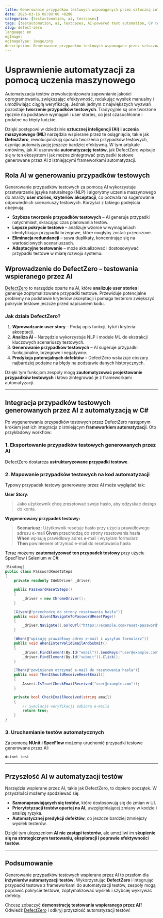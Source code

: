 ```yaml
---
title: Generowanie przypadków testowych wspomaganych przez sztuczną inteligencję
date: 2025-03-16 08:00:00 +0200
categories: [testautomation, ai, testcases]
tags: [testautomation, ai, testcases, AI-powered test automation, C# test automation, AI test case generation, Artificial intelligence in software testing, AI-driven software quality assurance]
slug: defect-zero
language: en 
ogImage: 
ogImageType: image/png
description: Generowanie przypadków testowych wspomagane przez sztuczną inteligencję zmienia automatyzację testów, wykorzystując uczenie maszynowe do analizowania historii użytkowników i przewidywania potencjalnych problemów. W tym poście omówiono, w jaki sposób narzędzia takie jak DefectZero.com mogą zwiększyć pokrycie testów, zautomatyzować projektowanie przypadków testowych i bezproblemowo zintegrować się z testami automatycznymi. Odkryj, w jaki sposób sztuczna inteligencja może zoptymalizować proces automatyzacji i poprawić jakość oprogramowania.
---
```

# Usprawnienie automatyzacji za pomocą uczenia maszynowego

Automatyzacja testów zrewolucjonizowała zapewnianie jakości oprogramowania, zwiększając efektywność, redukując wysiłek manualny i umożliwiając ciągłą weryfikację. Jednak jednym z największych wyzwań pozostaje **tworzenie przypadków testowych**. Tradycyjnie są one tworzone ręcznie na podstawie wymagań i user stories, co jest czasochłonne i podatne na błędy ludzkie.

Dzięki postępowi w dziedzinie **sztucznej inteligencji (AI) i uczenia maszynowego (ML)** narzędzia wspierane przez te osiągnięcia, takie jak **DefectZero**, rewolucjonizują sposób tworzenia przypadków testowych, czyniąc automatyzację jeszcze bardziej efektywną. W tym artykule omówimy, jak AI usprawnia **automatyzację testów**, jak DefectZero wpisuje się w ten ekosystem i jak można zintegrować przypadki testowe generowane przez AI z istniejącymi frameworkami automatyzacji.

## Rola AI w generowaniu przypadków testowych

Generowanie przypadków testowych za pomocą AI wykorzystuje przetwarzanie języka naturalnego (NLP) i algorytmy uczenia maszynowego do analizy **user stories, kryteriów akceptacji**, co pozwala na sugerowanie odpowiednich scenariuszy testowych. Korzyści z takiego podejścia obejmują:

- **Szybsze tworzenie przypadków testowych** – AI generuje przypadki natychmiast, skracając czas planowania testów.
- **Lepsze pokrycie testowe** – analizuje wzorce w wymaganiach identyfikując przypadki brzegowe, które mogłyby zostać przeoczone.
- **Eliminacja redundancji** – suwa duplikaty, koncentrując się na wartościowych scenariuszach.
- **Adaptacyjne testowanie** – może aktualizować i dostosowywać przypadki testowe w miarę rozwoju systemu.

## Wprowadzenie do DefectZero – testowania wspieranego przez AI

[DefectZero](https://defectzero.com) to narzędzie oparte na AI, które **analizuje user stories** i generuje zoptymalizowane przypadki testowe. Przewiduje potencjalne problemy na podstawie kryteriów akceptacji i pomaga testerom zwiększyć pokrycie testowe jeszcze przed napisaniem kodu.

### Jak działa DefectZero?
1. **Wprowadzanie user story** – Podaj opis funkcji, tytuł i kryteria akceptacji.
2. **Analiza AI** – Narzędzie wykorzystuje NLP i modele ML do ekstrakcji kluczowych scenariuszy testowych.
3. **Generowanie przypadków testowych** – AI sugeruje przypadki funkcjonalne, brzegowe i negatywne.
4. **Predykcja potencjalnych defektów** – DefectZero wskazuje obszary najbardziej podatne na błędy na podstawie danych historycznych.

Dzięki tym funkcjom zespoły mogą **zautomatyzować projektowanie przypadków testowych** i łatwo zintegrować je z frameworkami automatyzacji.

---

## Integracja przypadków testowych generowanych przez AI z automatyzacją w C#

Po wygenerowaniu przypadków testowych przez DefectZero następnym krokiem jest ich integracja z istniejącym **frameworkiem automatyzacji**. Oto przykładowy workflow:

### 1. Eksportowanie przypadków testowych generowanych przez AI
DefectZero dostarcza **ustrukturyzowane przypadki testowe**.

### 2. Mapowanie przypadków testowych na kod automatyzacji
Typowy przypadek testowy generowany przez AI może wyglądać tak:

**User Story:**
> Jako użytkownik chcę zresetować swoje hasło, aby odzyskać dostęp do konta.

**Wygenerowany przypadek testowy:**
> **Scenariusz:** Użytkownik resetuje hasło przy użyciu prawidłowego adresu e-mail
> **Given** przechodzę do strony resetowania hasła  
> **When** wpisuję prawidłowy adres e-mail i wysyłam formularz  
> **Then** powinienem otrzymać e-mail do resetowania hasła  

Teraz możemy **zautomatyzować ten przypadek testowy** przy użyciu SpecFlow i Selenium w C#:

```csharp
[Binding]
public class PasswordResetSteps
{
    private readonly IWebDriver _driver;
    
    public PasswordResetSteps()
    {
        _driver = new ChromeDriver();
    }

    [Given(@"przechodzę do strony resetowania hasła")]
    public void GivenINavigateToPasswordResetPage()
    {
        _driver.Navigate().GoToUrl("https://example.com/reset-password");
    }

    [When(@"wpisuję prawidłowy adres e-mail i wysyłam formularz")]
    public void WhenIEnterValidEmailAndSubmit()
    {
        _driver.FindElement(By.Id("email")).SendKeys("user@example.com");
        _driver.FindElement(By.Id("submit")).Click();
    }

    [Then(@"powinienem otrzymać e-mail do resetowania hasła")]
    public void ThenIShouldReceiveResetEmail()
    {
        Assert.IsTrue(CheckEmailReceived("user@example.com"));
    }

    private bool CheckEmailReceived(string email)
    {
        // Symulacja weryfikacji odbioru e-maila
        return true;
    }
}
```

### 3. Uruchamianie testów automatycznych
Za pomocą **NUnit i SpecFlow** możemy uruchomić przypadki testowe generowane przez AI:

```shell
dotnet test
```

---

## Przyszłość AI w automatyzacji testów

Narzędzia wspierane przez AI, takie jak DefectZero, to dopiero początek. W przyszłości możemy spodziewać się:
- **Samonaprawiających się testów**, które dostosowują się do zmian w UI.
- **Priorytetyzacji testów opartej na AI**, uwzględniającej zmiany w kodzie i analizę ryzyka.
- **Automatycznej predykcji defektów**, co jeszcze bardziej zmniejszy wysiłek testerów.

Dzięki tym ulepszeniom **AI nie zastąpi testerów**, ale umożliwi im **skupienie się na strategicznym testowaniu, eksploracji i poprawie efektywności testów**.

---

## Podsumowanie

Generowanie przypadków testowych wspierane przez AI to przełom dla **inżynierów automatyzacji testów**. Wykorzystując **DefectZero** i integrując przypadki testowe z frameworkami do automatyzacji testów, zespoły mogą poprawić pokrycie testowe, zoptymalizować wysiłek i szybciej wykrywać defekty.

Chcesz zobaczyć **demonstrację testowania wspieranego przez AI**? Odwiedź [DefectZero](https://defectzero.com) i odkryj przyszłość automatyzacji testów!

